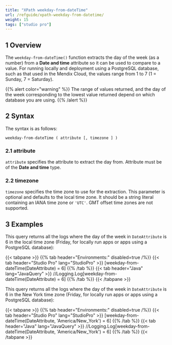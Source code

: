 ```yaml
---
title: "XPath weekday-from-dateTime"
url: /refguide/xpath-weekday-from-datetime/
weight: 15
tags: ["studio pro"]
---
```


## 1 Overview

The `weekday-from-dateTime()` function extracts the day of the week (as a number) from a **Date and time** attribute so it can be used to compare to a value. For running locally and deployment using a PostgreSQL database, such as that used in the Mendix Cloud, the values range from 1 to 7 (1 = Sunday, 7 = Saturday).

{{% alert color="warning" %}}
The range of values returned, and the day of the week corresponding to the lowest value returned depend on which database you are using.
{{% /alert %}}

## 2 Syntax

The syntax is as follows:

```
weekday-from-dateTime ( attribute [, timezone ] )
```

### 2.1 attribute

`attribute` specifies the attribute to extract the day from. Attribute must be of the **Date and time** type.

### 2.2 timezone

`timezone` specifies the time zone to use for the extraction. This parameter is optional and defaults to the local time zone. It should be a string literal containing an IANA time zone or `'UTC'`. GMT offset time zones are not supported.

## 3 Examples

This query returns all the logs where the day of the week in `DateAttribute` is 6 in the local time zone (Friday, for locally run apps or apps using a PostgreSQL database):

{{< tabpane >}}
  {{% tab header="Environments:" disabled=true /%}}
  {{< tab header="Studio Pro" lang="StudioPro" >}}
    [weekday-from-dateTime(DateAttribute) = 6]
    {{% /tab %}}
  {{< tab header="Java" lang="JavaQuery" >}}
     //Logging.Log[weekday-from-dateTime(DateAttribute) = 6]
    {{% /tab %}}
{{< /tabpane >}}

This query returns all the logs where the day of the week in `DateAttribute` is 6 in the New York time zone (Friday, for locally run apps or apps using a PostgreSQL database):

{{< tabpane >}}
  {{% tab header="Environments:" disabled=true /%}}
  {{< tab header="Studio Pro" lang="StudioPro" >}}
    [weekday-from-dateTime(DateAttribute, 'America/New_York') = 6]
    {{% /tab %}}
  {{< tab header="Java" lang="JavaQuery" >}}
     //Logging.Log[weekday-from-dateTime(DateAttribute, 'America/New_York') = 6]
    {{% /tab %}}
{{< /tabpane >}}

